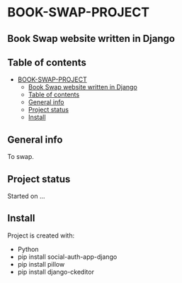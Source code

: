 # BOOK-SWAP-PROJECT
Book Swap website written in Django
----------------------------------------------------

## Table of contents
- [BOOK-SWAP-PROJECT](#book-swap-project)
  - [Book Swap website written in Django](#book-swap-website-written-in-django)
  - [Table of contents](#table-of-contents)
  - [General info](#general-info)
  - [Project status](#project-status)
  - [Install](#install)

## General info
To swap. 

## Project status
Started on 
...



## Install
Project is created with:
* Python
* pip install social-auth-app-django
* pip install pillow
* pip install django-ckeditor